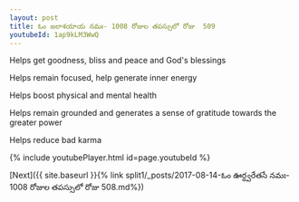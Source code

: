 ```yaml
---
layout: post
title: ఓం జలాశయాయ నమః- 1008 రోజుల తపస్సులో రోజు  509
youtubeId: 1ap9kLM3WwQ
---
```

 
 
Helps get goodness, bliss and peace and God's blessings
 
Helps remain focused, help generate inner energy 
 
Helps boost physical and mental health 
 
Helps remain grounded and generates a sense of gratitude towards the greater power 
 
Helps reduce bad karma
 
 
 
 


{% include youtubePlayer.html id=page.youtubeId %}
 
[Next]({{ site.baseurl }}{% link  split1/_posts/2017-08-14-ఓం ఊర్ధ్వరేతసే నమః- 1008 రోజుల తపస్సులో రోజు  508.md%})
 
